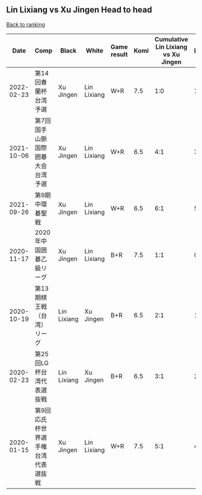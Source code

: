 ## Lin Lixiang vs Xu Jingen Head to head

[Back to ranking](../../index.md)




| **Date** | **Comp** | **Black** | **White** | **Game result** | **Komi** | **Cumulative Lin Lixiang vs Xu Jingen** | **Lin Lixiang streak** | **Xu Jingen streak** | 
| --- | --- | --- | --- | --- | --- | --- | --- | --- |
| 2022-02-23 | 第14回春蘭杯台湾予選 | Xu Jingen | Lin Lixiang | W+R | 7.5 | 1:0 | 1 | 0 | 
| 2021-10-06 | 第7回国手山脈国際囲碁大会台湾予選 | Xu Jingen | Lin Lixiang | W+R | 6.5 | 4:1 | 3 | 0 | 
| 2021-09-26 | 第9期中環碁聖戦 | Xu Jingen | Lin Lixiang | W+R | 6.5 | 6:1 | 5 | 0 | 
| 2020-11-17 | 2020年中国囲碁乙級リーグ | Xu Jingen | Lin Lixiang | B+R | 7.5 | 1:1 | 0 | 1 | 
| 2020-10-19 | 第13期棋王戦（台湾）リーグ | Lin Lixiang | Xu Jingen | B+R | 6.5 | 2:1 | 1 | 0 | 
| 2020-02-23 | 第25回LG杯台湾代表選抜戦 | Lin Lixiang | Xu Jingen | B+R | 6.5 | 3:1 | 2 | 0 | 
| 2020-01-15 | 第9回応氏杯世界選手権台湾代表選抜戦 | Xu Jingen | Lin Lixiang | W+R | 7.5 | 5:1 | 4 | 0 |




